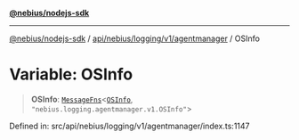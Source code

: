 [**@nebius/nodejs-sdk**](../../../../../../README.md)

---

[@nebius/nodejs-sdk](../../../../../../README.md) / [api/nebius/logging/v1/agentmanager](../README.md) / OSInfo

# Variable: OSInfo

> **OSInfo**: [`MessageFns`](../../../../../../runtime/protos/core/interfaces/MessageFns.md)\<[`OSInfo`](../interfaces/OSInfo.md), `"nebius.logging.agentmanager.v1.OSInfo"`\>

Defined in: src/api/nebius/logging/v1/agentmanager/index.ts:1147
